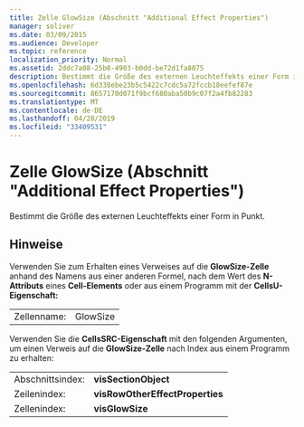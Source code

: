 ```yaml
---
title: Zelle GlowSize (Abschnitt "Additional Effect Properties")
manager: soliver
ms.date: 03/09/2015
ms.audience: Developer
ms.topic: reference
localization_priority: Normal
ms.assetid: 2ddc7a08-25b8-4903-b0dd-be72d1fa8075
description: Bestimmt die Größe des externen Leuchteffekts einer Form in Punkt.
ms.openlocfilehash: 6d338ebe23b5c5422c7cdc5a72fccb18eefef87e
ms.sourcegitcommit: 8657170d071f9bcf680aba50b9c07f2a4fb82283
ms.translationtype: MT
ms.contentlocale: de-DE
ms.lasthandoff: 04/28/2019
ms.locfileid: "33409531"
---
```

# <a name="glowsize-cell-additional-effect-properties-section"></a>Zelle GlowSize (Abschnitt "Additional Effect Properties")

Bestimmt die Größe des externen Leuchteffekts einer Form in Punkt. 
  
## <a name="remarks"></a>Hinweise

Verwenden Sie zum Erhalten eines Verweises auf die **GlowSize-Zelle** anhand des Namens aus einer anderen Formel, nach dem Wert des **N-Attributs** eines **Cell-Elements** oder aus einem Programm mit der **CellsU-Eigenschaft:** 
  
|||
|:-----|:-----|
| Zellenname:  <br/> | GlowSize  <br/> |
   
Verwenden Sie die **CellsSRC-Eigenschaft** mit den folgenden Argumenten, um einen Verweis auf die **GlowSize-Zelle** nach Index aus einem Programm zu erhalten: 
  
|||
|:-----|:-----|
| Abschnittsindex:  <br/> |**visSectionObject** <br/> |
| Zeilenindex:  <br/> |**visRowOtherEffectProperties** <br/> |
| Zellenindex:  <br/> |**visGlowSize** <br/> |
   

